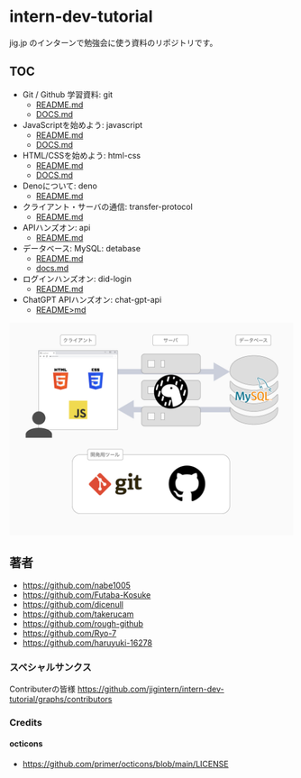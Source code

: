 # intern-dev-tutorial

jig.jp のインターンで勉強会に使う資料のリポジトリです。

## TOC

- Git / Github 学習資料: git
  - [README.md](./git/README.md)
  - [DOCS.md](./git/docs.md)
- JavaScriptを始めよう: javascript
  - [README.md](./javascript/README.md)
  - [DOCS.md](./javascript/DOCS.md)
- HTML/CSSを始めよう: html-css
  - [README.md](./html-css/README.md)
  - [DOCS.md](./html-css/DOCS.md)
- Denoについて: deno
  - [README.md](./deno/README.md)
- クライアント・サーバの通信: transfer-protocol
  - [README.md](./transfer-protocol/README.md)
- APIハンズオン: api
  - [README.md](./api/README.md)
- データベース: MySQL: detabase
  - [README.md](./database/README.md)
  - [docs.md](./database/docs.md)
- ログインハンズオン: did-login
  - [README.md](./did-login/README.md)
- ChatGPT APIハンズオン: chat-gpt-api
  - [README>md](./chat-gpt-api/README.md)

![](./imgs/summary.jpg)

## 著者

- <https://github.com/nabe1005>
- <https://github.com/Futaba-Kosuke>
- <https://github.com/dicenull>
- <https://github.com/takerucam>
- <https://github.com/rough-github>
- <https://github.com/Ryo-7>
- <https://github.com/haruyuki-16278>

### スペシャルサンクス

Contributerの皆様 <https://github.com/jigintern/intern-dev-tutorial/graphs/contributors>

### Credits

#### octicons
- <https://github.com/primer/octicons/blob/main/LICENSE>
